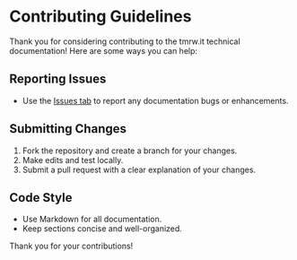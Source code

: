 # Contributing Guidelines

Thank you for considering contributing to the tmrw.it technical documentation! Here are some ways you can help:

## Reporting Issues
- Use the [Issues tab](https://github.com/nathanaelnienaber/tmrw.it-techdocs/issues) to report any documentation bugs or enhancements.

## Submitting Changes
1. Fork the repository and create a branch for your changes.
2. Make edits and test locally.
3. Submit a pull request with a clear explanation of your changes.

## Code Style
- Use Markdown for all documentation.
- Keep sections concise and well-organized.

Thank you for your contributions!
